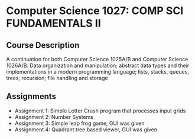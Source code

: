 # Computer Science 1027: COMP SCI FUNDAMENTALS II

## Course Description

A continuation for both Computer Science 1025A/B and Computer Science 1026A/B. Data organization and manipulation; abstract data types and their implementations in a modern programming language; lists, stacks, queues, trees; recursion; file handling and storage

## Assignments

- Assignment 1: Simple Letter Crush program that processes input grids
- Assignment 2: Number Systems
- Assignment 3: Simple leap frog game, GUI was given
- Assignment 4: Quadrant tree based viewer, GUI was given


